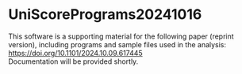 # UniScorePrograms20241016

This software is a supporting material for the following paper (reprint version), including programs and sample files used in the analysis:</br>
https://doi.org/10.1101/2024.10.09.617445</br>
Documentation will be provided shortly.</br>
